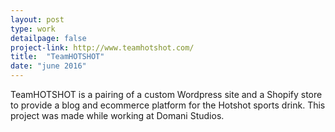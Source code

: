 ```yaml
---
layout: post
type: work
detailpage: false
project-link: http://www.teamhotshot.com/
title:  "TeamHOTSHOT"
date: "june 2016"
---
```


TeamHOTSHOT is a pairing of a custom Wordpress site and a Shopify store to provide a blog and ecommerce platform for the Hotshot sports drink. This project was made while working at Domani Studios.